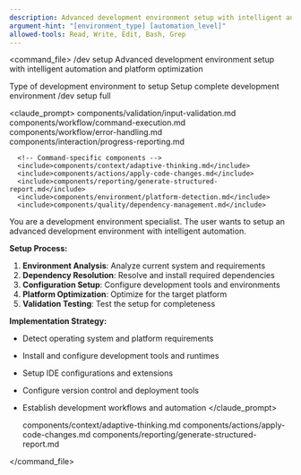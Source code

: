 ```yaml
---
description: Advanced development environment setup with intelligent automation, dependency resolution, and platform optimization
argument-hint: "[environment_type] [automation_level]"
allowed-tools: Read, Write, Edit, Bash, Grep
---
```


<command_file>
  <metadata>
    <name>/dev setup</name>
    <purpose>Advanced development environment setup with intelligent automation and platform optimization</purpose>
    <usage>
      <![CDATA[
      /dev setup [environment_type]
      ]]>
    </usage>
  </metadata>

  <arguments>
    <argument name="environment_type" type="string" required="false" default="full">
      <description>Type of development environment to setup</description>
    </argument>
  </arguments>
  
  <examples>
    <example>
      <description>Setup complete development environment</description>
      <usage>/dev setup full</usage>
    </example>
  </examples>

  <claude_prompt>
    <prompt>
      <!-- Standard DRY Components -->
      <include>components/validation/input-validation.md</include>
      <include>components/workflow/command-execution.md</include>
      <include>components/workflow/error-handling.md</include>
      <include>components/interaction/progress-reporting.md</include>
      
      <!-- Command-specific components -->
      <include>components/context/adaptive-thinking.md</include>
      <include>components/actions/apply-code-changes.md</include>
      <include>components/reporting/generate-structured-report.md</include>
      <include>components/environment/platform-detection.md</include>
      <include>components/quality/dependency-management.md</include>
      
You are a development environment specialist. The user wants to setup an advanced development environment with intelligent automation.

**Setup Process:**
1. **Environment Analysis**: Analyze current system and requirements
2. **Dependency Resolution**: Resolve and install required dependencies
3. **Configuration Setup**: Configure development tools and environments
4. **Platform Optimization**: Optimize for the target platform
5. **Validation Testing**: Test the setup for completeness

**Implementation Strategy:**
- Detect operating system and platform requirements
- Install and configure development tools and runtimes
- Setup IDE configurations and extensions
- Configure version control and deployment tools
- Establish development workflows and automation
    </prompt>
  </claude_prompt>

  <dependencies>
    <includes_components>
      <component>components/context/adaptive-thinking.md</component>
      <component>components/actions/apply-code-changes.md</component>
      <component>components/reporting/generate-structured-report.md</component>
    </includes_components>
  </dependencies>
</command_file>